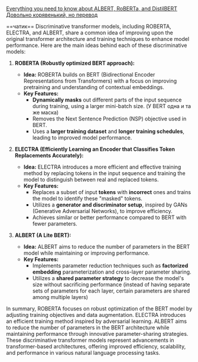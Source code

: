 [Everything you need to know about ALBERT, RoBERTa, and DistilBERT](https://towardsdatascience.com/everything-you-need-to-know-about-albert-roberta-and-distilbert-11a74334b2da)
[Довольно корявенький, но перевод](https://habr.com/ru/articles/680986/)

==чатик==
Discriminative transformer models, including ROBERTA, ELECTRA, and ALBERT, share a common idea of improving upon the original transformer architecture and training techniques to enhance model performance. Here are the main ideas behind each of these discriminative models:

1. **ROBERTA (Robustly optimized BERT approach):**
    
    - **Idea:** ROBERTA builds on BERT (Bidirectional Encoder Representations from Transformers) with a focus on improving pretraining and understanding of contextual embeddings.
    - **Key Features:**
        - **Dynamically masks** out different parts of the input sequence during training, using a larger mini-batch size. (У BERT одна и та же маска)
        - Removes the Next Sentence Prediction (NSP) objective used in BERT.
        - Uses a **larger training dataset** and **longer training schedules**, leading to improved model performance.
2. **ELECTRA (Efficiently Learning an Encoder that Classifies Token Replacements Accurately):**
    
    - **Idea:** ELECTRA introduces a more efficient and effective training method by replacing tokens in the input sequence and training the model to distinguish between real and replaced tokens.
    - **Key Features:**
        - Replaces a subset of input **tokens** with **incorrect** ones and trains the model to identify these "masked" tokens.
        - Utilizes a **generator and discriminator setup**, inspired by GANs (Generative Adversarial Networks), to improve efficiency.
        - Achieves similar or better performance compared to BERT with fewer parameters.
3. **ALBERT (A Lite BERT):**
    
    - **Idea:** ALBERT aims to reduce the number of parameters in the BERT model while maintaining or improving performance.
    - **Key Features:**
        - Implements parameter reduction techniques such as **factorized embedding** parameterization and cross-layer parameter sharing.
        - Utilizes a **shared parameter strategy** to decrease the model's size without sacrificing performance (instead of having separate sets of parameters for each layer, certain parameters are shared among multiple layers)

In summary, ROBERTA focuses on robust optimization of the BERT model by adjusting training objectives and data augmentation. ELECTRA introduces an efficient training method inspired by adversarial learning. ALBERT aims to reduce the number of parameters in the BERT architecture while maintaining performance through innovative parameter-sharing strategies. These discriminative transformer models represent advancements in transformer-based architectures, offering improved efficiency, scalability, and performance in various natural language processing tasks.